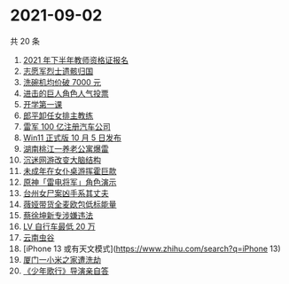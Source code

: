 # 2021-09-02

共 20 条

<!-- BEGIN ZHIHUSEARCH -->
<!-- 最后更新时间 Thu Sep 02 2021 14:09:53 GMT+0800 (China Standard Time) -->
1. [2021 年下半年教师资格证报名](https://www.zhihu.com/search?q=教师资格证)
1. [志愿军烈士遗骸归国](https://www.zhihu.com/search?q=志愿军)
1. [洗碗机均价破 7000 元](https://www.zhihu.com/search?q=洗碗机)
1. [进击的巨人角色人气投票](https://www.zhihu.com/search?q=进击的巨人)
1. [开学第一课](https://www.zhihu.com/search?q=开学第一课)
1. [郎平卸任女排主教练](https://www.zhihu.com/search?q=郎平)
1. [雷军 100 亿注册汽车公司](https://www.zhihu.com/search?q=小米汽车)
1. [Win11 正式版 10 月 5 日发布](https://www.zhihu.com/search?q=Windows11)
1. [湖南桃江一养老公寓爆雷](https://www.zhihu.com/search?q=湖南桃江)
1. [沉迷网游改变大脑结构](https://www.zhihu.com/search?q=大脑结构)
1. [未成年在女仆桌游挥霍巨款](https://www.zhihu.com/search?q=桌游)
1. [原神「雷电将军」角色演示](https://www.zhihu.com/search?q=原神)
1. [台州女尸案凶手系其丈夫](https://www.zhihu.com/search?q=台州女尸)
1. [薇娅带货全麦欧包低标能量](https://www.zhihu.com/search?q=薇娅带货)
1. [蔡徐坤新专涉嫌违法](https://www.zhihu.com/search?q=蔡徐坤)
1. [LV 自行车最低 20 万](https://www.zhihu.com/search?q=LV自行车)
1. [云南虫谷](https://www.zhihu.com/search?q=云南虫谷)
1. [iPhone 13 或有天文模式](https://www.zhihu.com/search?q=iPhone 13)
1. [厦门一小米之家遭洗劫](https://www.zhihu.com/search?q=小米之家被盗)
1. [《少年歌行》导演亲自答](https://www.zhihu.com/search?q=少年歌行)
<!-- END ZHIHUSEARCH -->
